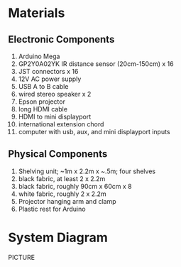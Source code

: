 # Materials

## Electronic Components
1. Arduino Mega
2. GP2Y0A02YK IR distance sensor (20cm-150cm) x 16
3. JST connectors x 16
4. 12V AC power supply
5. USB A to B cable
6. wired stereo speaker x 2
7. Epson projector
8. long HDMI cable
9. HDMI to mini displayport
10. international extension chord 
11. computer with usb, aux, and mini displayport inputs

## Physical Components
1. Shelving unit; ~1m x 2.2m x ~.5m; four shelves
2. black fabric, at least 2 x 2.2m
3. black fabric, roughly 90cm x 60cm x 8
4. white fabric, roughly 2 x 2.2m
5. Projector hanging arm and clamp
6. Plastic rest for Arduino

# System Diagram
PICTURE

